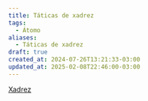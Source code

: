 ```yaml
---
title: Táticas de xadrez
tags:
  - Átomo
aliases:
  - Táticas de xadrez
draft: true
created_at: 2024-07-26T13:21:33-03:00
updated_at: 2025-02-08T22:46:00-03:00
---
```


[Xadrez](content/atomos/2024/08/06/Xadrez.md)